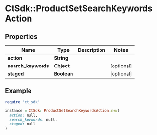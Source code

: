 # CtSdk::ProductSetSearchKeywordsAction

## Properties

| Name | Type | Description | Notes |
| ---- | ---- | ----------- | ----- |
| **action** | **String** |  |  |
| **search_keywords** | **Object** |  | [optional] |
| **staged** | **Boolean** |  | [optional] |

## Example

```ruby
require 'ct_sdk'

instance = CtSdk::ProductSetSearchKeywordsAction.new(
  action: null,
  search_keywords: null,
  staged: null
)
```

